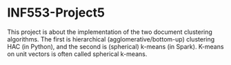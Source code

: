 # INF553-Project5
This project is about the implementation of the two document clustering algorithms. The first is hierarchical (agglomerative/bottom-up) clustering HAC (in Python), and the second is (spherical) k-means (in Spark). K-means on unit vectors is often called spherical k-means.  
